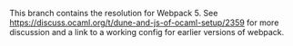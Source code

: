 This branch contains the resolution for Webpack 5. See https://discuss.ocaml.org/t/dune-and-js-of-ocaml-setup/2359 for more discussion and a link to a working config for earlier versions of webpack.
